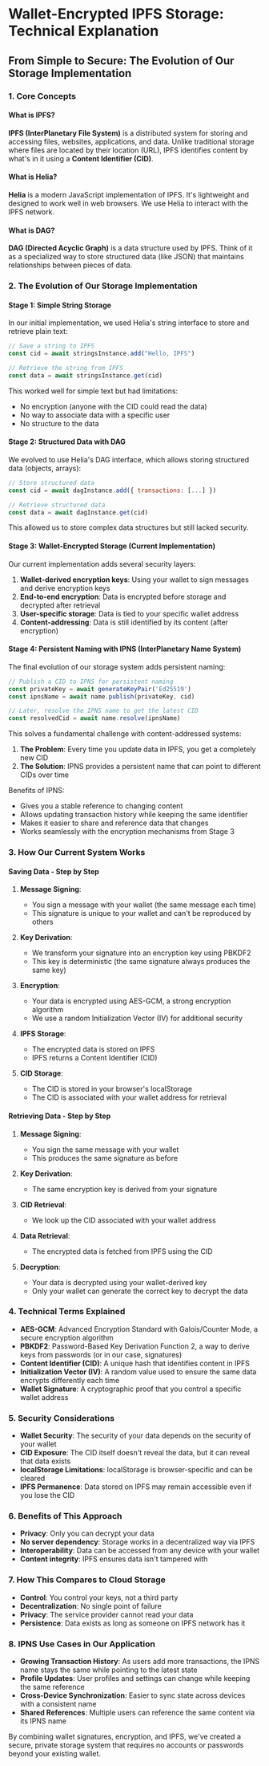 # Wallet-Encrypted IPFS Storage: Technical Explanation

## From Simple to Secure: The Evolution of Our Storage Implementation

### 1. Core Concepts

#### What is IPFS?

**IPFS (InterPlanetary File System)** is a distributed system for storing and accessing files, websites, applications, and data. Unlike traditional storage where files are located by their location (URL), IPFS identifies content by what's in it using a **Content Identifier (CID)**.

#### What is Helia?

**Helia** is a modern JavaScript implementation of IPFS. It's lightweight and designed to work well in web browsers. We use Helia to interact with the IPFS network.

#### What is DAG?

**DAG (Directed Acyclic Graph)** is a data structure used by IPFS. Think of it as a specialized way to store structured data (like JSON) that maintains relationships between pieces of data.

### 2. The Evolution of Our Storage Implementation

#### Stage 1: Simple String Storage

In our initial implementation, we used Helia's string interface to store and retrieve plain text:

```javascript
// Save a string to IPFS
const cid = await stringsInstance.add("Hello, IPFS")

// Retrieve the string from IPFS
const data = await stringsInstance.get(cid)
```

This worked well for simple text but had limitations:

- No encryption (anyone with the CID could read the data)
- No way to associate data with a specific user
- No structure to the data

#### Stage 2: Structured Data with DAG

We evolved to use Helia's DAG interface, which allows storing structured data (objects, arrays):

```javascript
// Store structured data
const cid = await dagInstance.add({ transactions: [...] })

// Retrieve structured data
const data = await dagInstance.get(cid)
```

This allowed us to store complex data structures but still lacked security.

#### Stage 3: Wallet-Encrypted Storage (Current Implementation)

Our current implementation adds several security layers:

1. **Wallet-derived encryption keys**: Using your wallet to sign messages and derive encryption keys
2. **End-to-end encryption**: Data is encrypted before storage and decrypted after retrieval
3. **User-specific storage**: Data is tied to your specific wallet address
4. **Content-addressing**: Data is still identified by its content (after encryption)

#### Stage 4: Persistent Naming with IPNS (InterPlanetary Name System)

The final evolution of our storage system adds persistent naming:

```javascript
// Publish a CID to IPNS for persistent naming
const privateKey = await generateKeyPair('Ed25519')
const ipnsName = await name.publish(privateKey, cid)

// Later, resolve the IPNS name to get the latest CID
const resolvedCid = await name.resolve(ipnsName)
```

This solves a fundamental challenge with content-addressed systems:

1. **The Problem**: Every time you update data in IPFS, you get a completely new CID
2. **The Solution**: IPNS provides a persistent name that can point to different CIDs over time

Benefits of IPNS:

- Gives you a stable reference to changing content
- Allows updating transaction history while keeping the same identifier
- Makes it easier to share and reference data that changes
- Works seamlessly with the encryption mechanisms from Stage 3

### 3. How Our Current System Works

#### Saving Data - Step by Step

1. **Message Signing**:
   - You sign a message with your wallet (the same message each time)
   - This signature is unique to your wallet and can't be reproduced by others

2. **Key Derivation**:
   - We transform your signature into an encryption key using PBKDF2
   - This key is deterministic (the same signature always produces the same key)

3. **Encryption**:
   - Your data is encrypted using AES-GCM, a strong encryption algorithm
   - We use a random Initialization Vector (IV) for additional security

4. **IPFS Storage**:
   - The encrypted data is stored on IPFS
   - IPFS returns a Content Identifier (CID)

5. **CID Storage**:
   - The CID is stored in your browser's localStorage
   - The CID is associated with your wallet address for retrieval

#### Retrieving Data - Step by Step

1. **Message Signing**:
   - You sign the same message with your wallet
   - This produces the same signature as before

2. **Key Derivation**:
   - The same encryption key is derived from your signature

3. **CID Retrieval**:
   - We look up the CID associated with your wallet address

4. **Data Retrieval**:
   - The encrypted data is fetched from IPFS using the CID

5. **Decryption**:
   - Your data is decrypted using your wallet-derived key
   - Only your wallet can generate the correct key to decrypt the data

### 4. Technical Terms Explained

- **AES-GCM**: Advanced Encryption Standard with Galois/Counter Mode, a secure encryption algorithm
- **PBKDF2**: Password-Based Key Derivation Function 2, a way to derive keys from passwords (or in our case, signatures)
- **Content Identifier (CID)**: A unique hash that identifies content in IPFS
- **Initialization Vector (IV)**: A random value used to ensure the same data encrypts differently each time
- **Wallet Signature**: A cryptographic proof that you control a specific wallet address

### 5. Security Considerations

- **Wallet Security**: The security of your data depends on the security of your wallet
- **CID Exposure**: The CID itself doesn't reveal the data, but it can reveal that data exists
- **localStorage Limitations**: localStorage is browser-specific and can be cleared
- **IPFS Permanence**: Data stored on IPFS may remain accessible even if you lose the CID

### 6. Benefits of This Approach

- **Privacy**: Only you can decrypt your data
- **No server dependency**: Storage works in a decentralized way via IPFS
- **Interoperability**: Data can be accessed from any device with your wallet
- **Content integrity**: IPFS ensures data isn't tampered with

### 7. How This Compares to Cloud Storage

- **Control**: You control your keys, not a third party
- **Decentralization**: No single point of failure
- **Privacy**: The service provider cannot read your data
- **Persistence**: Data exists as long as someone on IPFS network has it

### 8. IPNS Use Cases in Our Application

- **Growing Transaction History**: As users add more transactions, the IPNS name stays the same while pointing to the latest state
- **Profile Updates**: User profiles and settings can change while keeping the same reference
- **Cross-Device Synchronization**: Easier to sync state across devices with a consistent name
- **Shared References**: Multiple users can reference the same content via its IPNS name

By combining wallet signatures, encryption, and IPFS, we've created a secure, private storage system that requires no accounts or passwords beyond your existing wallet.
